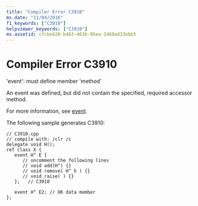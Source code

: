 ```yaml
---
title: "Compiler Error C3910"
ms.date: "11/04/2016"
f1_keywords: ["C3910"]
helpviewer_keywords: ["C3910"]
ms.assetid: cfcbe620-b463-463b-95ea-2d60ad33ebb5
---
```

# Compiler Error C3910

'event': must define member 'method'

An event was defined, but did not contain the specified, required accessor method.

For more information, see [event](../../windows/event-cpp-component-extensions.md).

The following sample generates C3910:

```
// C3910.cpp
// compile with: /clr /c
delegate void H();
ref class X {
   event H^ E {
      // uncomment the following lines
      // void add(H^) {}
      // void remove( H^ h ) {}
      // void raise( ) {}
   };   // C3910

   event H^ E2; // OK data member
};
```